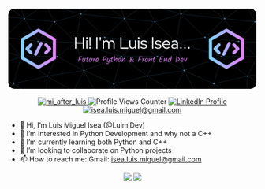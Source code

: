 <p align="center">
  <img src="./github-header-image.png" alt="Personal Github Header"/>
</>

<p align="center"> 
  <a href="https://twitter.com/mi_after_luis" target="blank"><img src="https://img.shields.io/twitter/follow/mi_after_luis?logo=twitter&style=for-the-badge" alt="mi_after_luis" /> </a> 
  <img src="https://komarev.com/ghpvc/?username=lmisea&style=for-the-badge" alt="Profile Views Counter">
  <a href="https://www.linkedin.com/in/luis-miguel-isea/" target="blank"> <img src="https://img.shields.io/badge/linkedin-%230077B5.svg?style=for-the-badge&logo=linkedin&logoColor=white" alt="LinkedIn Profile" /></a>
  <a href="mailto:isea.luis.miguel@gmail.com" target="blank"> <img src="https://img.shields.io/badge/Gmail-D14836?style=for-the-badge&logo=gmail&logoColor=white" alt="isea.luis.miguel@gmail.com" /></a>
</p>

- 👋 Hi, I’m Luis Miguel Isea (@LuimiDev)
- 👀 I’m interested in Python Development and why not a C++
- 🌱 I’m currently learning both Python and C++
- 💞️ I’m looking to collaborate on Python projects
- 📫 How to reach me: Gmail: isea.luis.miguel@gmail.com

<p align="center">
  <a href="https://git.io/streak-stats"><img src="https://streak-stats.demolab.com?user=lmisea&theme=black-ice"/></a>
  <a href="https://github.com/anuraghazra/github-readme-stats"><img src="https://github-readme-stats.vercel.app/api/top-langs/?username=lmisea&theme=react"/></a>
</p>



<!---
LuimiDev/LuimiDev is a ✨ special ✨ repository because its `README.md` (this file) appears on your GitHub profile.
You can click the Preview link to take a look at your changes.
https://www.linkedin.com/in/luis-miguel-isea/
--->
